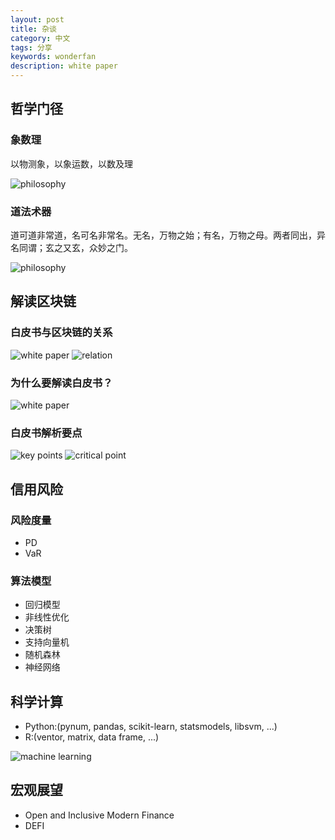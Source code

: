 ```yaml
---
layout: post
title: 杂谈
category: 中文
tags: 分享
keywords: wonderfan
description: white paper
---
```


## 哲学门径

### 象数理

以物测象，以象运数，以数及理

![philosophy](http://wonderfan.github.io/images/post/7.jpg)

### 道法术器

道可道非常道，名可名非常名。无名，万物之始；有名，万物之母。两者同出，异名同谓；玄之又玄，众妙之门。

![philosophy](http://wonderfan.github.io/images/post/1.jpg)


## 解读区块链

### 白皮书与区块链的关系

![white paper](http://wonderfan.github.io/images/post/2.PNG)
![relation](http://wonderfan.github.io/images/post/3.PNG)

### 为什么要解读白皮书？

![white paper](http://wonderfan.github.io/images/post/4.PNG)

### 白皮书解析要点

![key points](http://wonderfan.github.io/images/post/5.PNG)
![critical point](http://wonderfan.github.io/images/post/6.PNG)


## 信用风险

### 风险度量

- PD
- VaR

### 算法模型

- 回归模型
- 非线性优化
- 决策树
- 支持向量机
- 随机森林
- 神经网络

## 科学计算

- Python:(pynum, pandas, scikit-learn, statsmodels, libsvm, ...)
- R:(ventor, matrix, data frame, ...)

![machine learning](http://wonderfan.github.io/images/post/9.jpg)

## 宏观展望

- Open and Inclusive Modern Finance
- DEFI
